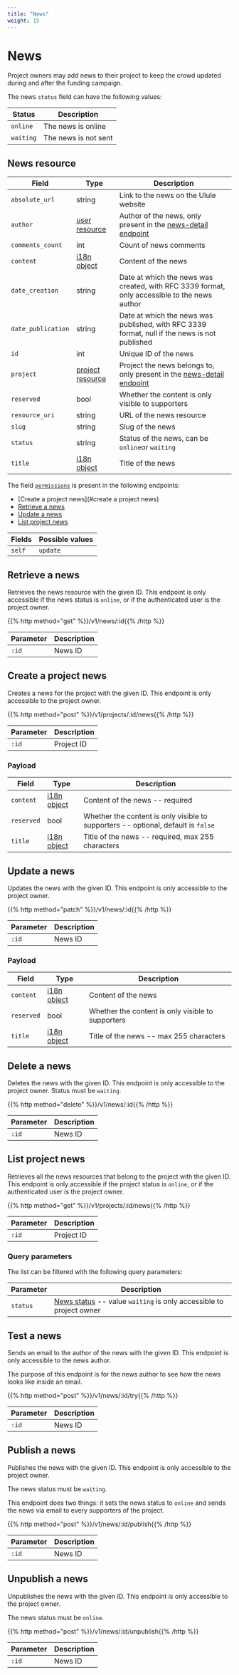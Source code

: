 ```yaml
---
title: "News"
weight: 15
---
```


# News

Project owners may add news to their project to keep the crowd updated during and after the funding campaign.

The news `status` field can have the following values:

| Status    | Description           |
| --------- | --------------------- |
| `online`  | The news is online    |
| `waiting` | The news is not sent  |

## News resource

| Field              | Type                         | Description                                                                                   |
| ------------------ | ---------------------------- | --------------------------------------------------------------------------------------------- |
| `absolute_url`     | string                       | Link to the news on the Ulule website                                                         |
| `author`           | [user resource](#user)       | Author of the news, only present in the [news-detail endpoint](#retrieve-a-news)              |
| `comments_count`   | int                          | Count of news comments                                                                        |
| `content`          | [i18n object](#i18n)         | Content of the news                                                                           |
| `date_creation`    | string                       | Date at which the news was created, with RFC 3339 format, only accessible to the news author  |
| `date_publication` | string                       | Date at which the news was published, with RFC 3339 format, null if the news is not published |
| `id`               | int                          | Unique ID of the news                                                                         |
| `project`          | [project resource](#project) | Project the news belongs to, only present in the [news-detail endpoint](#retrieve-a-news)     |
| `reserved`         | bool                         | Whether the content is only visible to supporters                                             |
| `resource_uri`     | string                       | URL of the news resource                                                                      |
| `slug`             | string                       | Slug of the news                                                                              |
| `status`           | string                       | Status of the news, can be `online`or `waiting`                                               |
| `title`            | [i18n object](#i18n)         | Title of the news                                                                             |

The field [`permissions`](#permissions) is present in the
following endpoints:

* [Create a project news](#create a project news)
* [Retrieve a news](#retrieve-a-news)
* [Update a news](#update-a-news)
* [List project news](#list-project-news)

| Fields | Possible values |
| ------ | --------------- |
| `self` | `update`        |

## Retrieve a news

Retrieves the news resource with the given ID. This endpoint is only accessible if the news status is `online`, or if the authenticated user is the project owner.

{{% http method="get" %}}/v1/news/:id{{% /http %}}

| Parameter | Description |
| --------- | ----------- |
| `:id`     | News ID     |

## Create a project news

Creates a news for the project with the given ID. This endpoint is only accessible to the project owner.

{{% http method="post" %}}/v1/projects/:id/news{{% /http %}}

| Parameter | Description |
| --------- | ----------- |
| `:id`     | Project ID  |

### Payload

| Field      | Type                 | Description                                                                       |
| ---------- | -------------------- | --------------------------------------------------------------------------------- |
| `content`  | [i18n object](#i18n) | Content of the news -- required                                                   |
| `reserved` | bool                 | Whether the content is only visible to supporters -- optional, default is `false` |
| `title`    | [i18n object](#i18n) | Title of the news -- required, max 255 characters                                 |

## Update a news

Updates the news with the given ID. This endpoint is only accessible to the project owner.

{{% http method="patch" %}}/v1/news/:id{{% /http %}}

| Parameter | Description |
| --------- | ----------- |
| `:id`     | News ID     |

### Payload

| Field      | Type                 | Description                                       |
| ---------- | -------------------- | ------------------------------------------------- |
| `content`  | [i18n object](#i18n) | Content of the news                               |
| `reserved` | bool                 | Whether the content is only visible to supporters |
| `title`    | [i18n object](#i18n) | Title of the news -- max 255 characters           |

## Delete a news

Deletes the news with the given ID. This endpoint is only accessible to the project owner. Status must be `waiting`.

{{% http method="delete" %}}/v1/news/:id{{% /http %}}

| Parameter | Description |
| --------- | ----------- |
| `:id`     | News ID     |

## List project news

Retrieves all the news resources that belong to the project with the given ID. This endpoint is only accessible if the project status is `online`, or if the authenticated user is the project owner.

{{% http method="get" %}}/v1/projects/:id/news{{% /http %}}

| Parameter | Description |
| --------- | ----------- |
| `:id`     | Project ID |

### Query parameters

The list can be filtered with the following query parameters:

| Parameter | Description                                                                 |
| --------- | --------------------------------------------------------------------------- |
| `status`  | [News status](#news) -- value `waiting` is only accessible to project owner |

## Test a news

Sends an email to the author of the news with the given ID. This endpoint is only accessible to the news author.

The purpose of this endpoint is for the news author to see how the news looks like inside an email.

{{% http method="post" %}}/v1/news/:id/try{{% /http %}}

| Parameter | Description |
| --------- | ----------- |
| `:id`     | News ID     |

## Publish a news

Publishes the news with the given ID. This endpoint is only accessible to the project owner.

The news status must be `waiting`.

This endpoint does two things: it sets the news status to `online` and sends the news via email to every supporters of the project.

{{% http method="post" %}}/v1/news/:id/publish{{% /http %}}

| Parameter | Description |
| --------- | ----------- |
| `:id`     | News ID     |

## Unpublish a news

Unpublishes the news with the given ID. This endpoint is only accessible to the project owner.

The news status must be `online`.

{{% http method="post" %}}/v1/news/:id/unpublish{{% /http %}}

| Parameter | Description |
| --------- | ----------- |
| `:id`     | News ID     |

